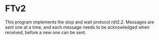 # FTv2
This program implements the stop and wait protocol rdt2.2. Messages are sent one at a time, and each message needs to be acknowledged when received, before a new one can be sent.
